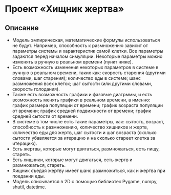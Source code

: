 # Проект «Хищник жертва»
  ## Описание
  - Модель эмпирическая, математические формулы использоваться не будут. Например, способность к размножению зависит от параметры системы и характеристик самой клетки. Все параметры задаются перед началом симуляции. Некоторые параметры можно изменять в ручную в реальном времени (пункт ниже).
  - Есть возможность изменения некоторых параметров в системе в ручную в реальном времени, таких как: 
  скорость старения (другими словами, шаг старения); количество еды в системе; шанс размножения всех клеток; шаг сытости (или другими словами, скорость голодания).
  - Также есть возможность графики и фазовые диагрммы, и есть возможность менять графики в реальном времени, а именно: график размера популяции от времени; график возраста популяции от времени; график средней подвижности от времени; график средней сытости от времени.
  - В системе в том числе есть такие параметры, как: 
  сытость, возраст, способность к размножению, количество хищников и жертв, количество еды для жертв, шаг сытости и шаг возраста (сколько сытости убавляется за итерацию и на сколько стареет клетка за итерацию).
  - Есть жертвы, которые могут двигаться, размножаться, есть пищу, стареть. 
  - Есть хищники, которые могут двигаться, есть жертв и размножаться, стареть.
  - Хищник съедая жертву имеет шанс размножиться, как и жертва при поедании еды.
  - Модель описывается в 2D с помощью библиотек Pygame, numpy, shutil, datetime.
